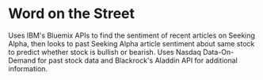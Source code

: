 # Word on the Street

Uses IBM's Bluemix APIs to find the sentiment of recent articles on Seeking Alpha,
then looks to past Seeking Alpha article sentiment about same stock to predict whether stock is bullish or bearish. 
Uses Nasdaq Data-On-Demand for past stock data and Blackrock's Aladdin API for additional information.